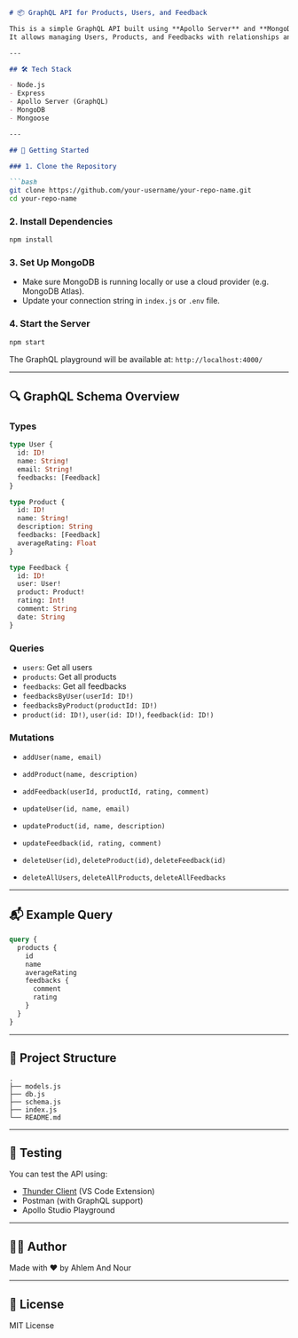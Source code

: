 ````markdown
# 📦 GraphQL API for Products, Users, and Feedback

This is a simple GraphQL API built using **Apollo Server** and **MongoDB** with Mongoose.  
It allows managing Users, Products, and Feedbacks with relationships and basic operations.

---

## 🛠️ Tech Stack

- Node.js
- Express
- Apollo Server (GraphQL)
- MongoDB
- Mongoose

---

## 🚀 Getting Started

### 1. Clone the Repository

```bash
git clone https://github.com/your-username/your-repo-name.git
cd your-repo-name
````

### 2. Install Dependencies

```bash
npm install
```

### 3. Set Up MongoDB

* Make sure MongoDB is running locally or use a cloud provider (e.g. MongoDB Atlas).
* Update your connection string in `index.js` or `.env` file.

### 4. Start the Server

```bash
npm start
```

The GraphQL playground will be available at:
`http://localhost:4000/`

---

## 🔍 GraphQL Schema Overview

### Types

```graphql
type User {
  id: ID!
  name: String!
  email: String!
  feedbacks: [Feedback]
}

type Product {
  id: ID!
  name: String!
  description: String
  feedbacks: [Feedback]
  averageRating: Float
}

type Feedback {
  id: ID!
  user: User!
  product: Product!
  rating: Int!
  comment: String
  date: String
}
```

### Queries

* `users`: Get all users
* `products`: Get all products
* `feedbacks`: Get all feedbacks
* `feedbacksByUser(userId: ID!)`
* `feedbacksByProduct(productId: ID!)`
* `product(id: ID!)`, `user(id: ID!)`, `feedback(id: ID!)`

### Mutations

* `addUser(name, email)`

* `addProduct(name, description)`

* `addFeedback(userId, productId, rating, comment)`

* `updateUser(id, name, email)`

* `updateProduct(id, name, description)`

* `updateFeedback(id, rating, comment)`

* `deleteUser(id)`, `deleteProduct(id)`, `deleteFeedback(id)`

* `deleteAllUsers`, `deleteAllProducts`, `deleteAllFeedbacks`

---

## 📬 Example Query

```graphql
query {
  products {
    id
    name
    averageRating
    feedbacks {
      comment
      rating
    }
  }
}
```

---

## 📁 Project Structure

```
.
├── models.js
├── db.js
├── schema.js
├── index.js
└── README.md
```

---

## 🧪 Testing

You can test the API using:

* [Thunder Client](https://www.thunderclient.com/) (VS Code Extension)
* Postman (with GraphQL support)
* Apollo Studio Playground

---

## 🧑‍💻 Author

Made with ❤️ by Ahlem And Nour

---

## 📄 License

MIT License
